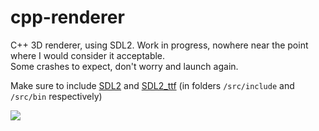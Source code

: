 # cpp-renderer
C++ 3D renderer, using SDL2. Work in progress, nowhere near the point where I would consider it acceptable.  
Some crashes to expect, don't worry and launch again.

Make sure to include [SDL2](https://github.com/davidsiaw/SDL2) and [SDL2_ttf](https://github.com/libsdl-org/SDL_ttf) (in folders `/src/include` and `/src/bin` respectively)

![](https://github.com/d-002/cpp-renderer/assets/69427207/576aa367-f054-4401-b811-f6babb4bea25)
